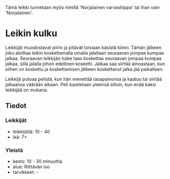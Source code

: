 Tämä leikki tunnetaan myös nimillä 'Norjalainen varvashippa' tai ihan vain 'Norjalainen'.

# Leikin kulku
Leikkijät muodostavat piirin ja pitävät toisiaan käsistä kiinni. Tämän jälkeen joku aloittaa leikin koskettamalla omalla jalallaan seuraavan jompaa kumpaa jalkaa. Seuraavan leikkijän tulee taas koskettaa seuraavan jompaa kumpaa jalkaa, sillä jalalla johon edellinen kosketti. Jalkaa saa siirtää ainoastaan, kun siihen on koskettu ja koskettamisen jälkeen koskettanut jalka jää paikalleen.

Leikkijä putoaa pelistä, kun hän menettää tasapainonsa ja kaatuu tai siirtää jalkaansa väärään aikaan. Peli lopetetaan yleensä silloin, kun enää kaksi leikkijää on mukana.


## Tiedot

### Leikkijät
- leikkijöitä: 10 - 40
- ikä: 7+

### Yleistä
- kesto: 10 - 30 minuuttia
- alue: Riittävän iso
- tarvikkeet: -
